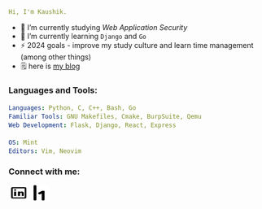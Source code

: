 ```yaml
Hi, I'm Kaushik.
```

- 🔭 I’m currently studying *Web Application Security*
- 🌱 I’m currently learning `Django` and `Go`
- ⚡ 2024 goals - improve my study culture and learn time management (among other things)
- 🗒️ here is [my blog](https://snowkluster.github.io/)


### Languages and Tools:
```yaml
Languages: Python, C, C++, Bash, Go
Familiar Tools: GNU Makefiles, Cmake, BurpSuite, Qemu
Web Development: Flask, Django, React, Express
  
OS: Mint
Editors: Vim, Neovim
```



<h3 align="left">Connect with me:</h3>
<p align="left">
<a href="https://linkedin.com/in/rohan-kaushik1" target="blank"><img align="center" src="linkedin.svg" alt="rohan-kaushik-a92907232" height="30" width="40" /></a><a href="https://hackerone.com/xero02?type=user" target="blank"><img align="center" src="hackerone.svg" alt="rohankaushik1" height="30" width="40" /></a>
</p>

<!---
snow-kluster/snow-kluster is a ✨ special ✨ repository because its `README.md` (this file) appears on your GitHub profile.
You can click the Preview link to take a look at your changes.
--->
